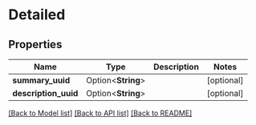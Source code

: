 # Detailed

## Properties

Name | Type | Description | Notes
------------ | ------------- | ------------- | -------------
**summary_uuid** | Option<**String**> |  | [optional]
**description_uuid** | Option<**String**> |  | [optional]

[[Back to Model list]](../README.md#documentation-for-models) [[Back to API list]](../README.md#documentation-for-api-endpoints) [[Back to README]](../README.md)


